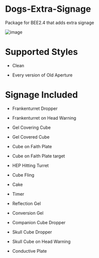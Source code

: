 # Dogs-Extra-Signage
Package for BEE2.4 that adds extra signage

![image](https://user-images.githubusercontent.com/100389777/177182174-963b2fba-e2f2-4263-a4a2-acc4649fc1cd.png)

# Supported Styles
- Clean

- Every version of Old Aperture
# Signage Included
- Frankenturret Dropper

- Frankenturret on Head Warning

- Gel Covering Cube

- Gel Covered Cube

- Cube on Faith Plate

- Cube on Faith Plate target

- HEP Hitting Turret

- Cube Fling

- Cake

- Timer

- Reflection Gel

- Conversion Gel

- Companion Cube Dropper

- Skull Cube Dropper

- Skull Cube on Head Warning

- Conductive Plate
